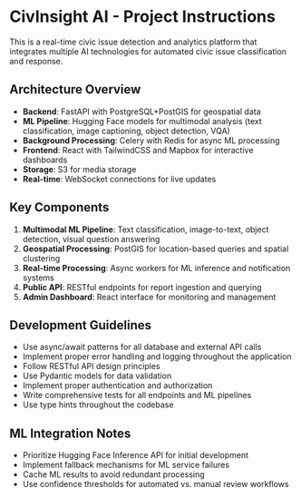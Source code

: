 <!-- Use this file to provide workspace-specific custom instructions to Copilot. For more details, visit https://code.visualstudio.com/docs/copilot/copilot-customization#_use-a-githubcopilotinstructionsmd-file -->

# CivInsight AI - Project Instructions

This is a real-time civic issue detection and analytics platform that integrates multiple AI technologies for automated civic issue classification and response.

## Architecture Overview
- **Backend**: FastAPI with PostgreSQL+PostGIS for geospatial data
- **ML Pipeline**: Hugging Face models for multimodal analysis (text classification, image captioning, object detection, VQA)
- **Background Processing**: Celery with Redis for async ML processing
- **Frontend**: React with TailwindCSS and Mapbox for interactive dashboards
- **Storage**: S3 for media storage
- **Real-time**: WebSocket connections for live updates

## Key Components
1. **Multimodal ML Pipeline**: Text classification, image-to-text, object detection, visual question answering
2. **Geospatial Processing**: PostGIS for location-based queries and spatial clustering
3. **Real-time Processing**: Async workers for ML inference and notification systems
4. **Public API**: RESTful endpoints for report ingestion and querying
5. **Admin Dashboard**: React interface for monitoring and management

## Development Guidelines
- Use async/await patterns for all database and external API calls
- Implement proper error handling and logging throughout the application
- Follow RESTful API design principles
- Use Pydantic models for data validation
- Implement proper authentication and authorization
- Write comprehensive tests for all endpoints and ML pipelines
- Use type hints throughout the codebase

## ML Integration Notes
- Prioritize Hugging Face Inference API for initial development
- Implement fallback mechanisms for ML service failures
- Cache ML results to avoid redundant processing
- Use confidence thresholds for automated vs. manual review workflows

